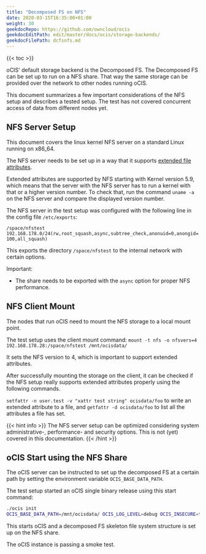 ```yaml
---
title: "Decomposed FS on NFS"
date: 2020-03-15T16:35:00+01:00
weight: 30
geekdocRepo: https://github.com/owncloud/ocis
geekdocEditPath: edit/master/docs/ocis/storage-backends/
geekdocFilePath: dcfsnfs.md
---
```


{{< toc >}}

oCIS' default storage backend is the Decomposed FS. The Decomposed FS can be set up to run on a NFS share. That way the same storage can be provided over the network to other nodes running oCIS.

This document summarizes a few important considerations of the NFS setup and describes a tested setup. The test has not covered concurrent access of data from different nodes yet.

## NFS Server Setup

This document covers the linux kernel NFS server on a standard Linux running on x86_64.

The NFS server needs to be set up in a way that it supports [extended file attributes](https://en.wikipedia.org/wiki/Extended_file_attributes).

Extended attributes are supported by NFS starting with Kernel version 5.9, which means that the server with the NFS server has to run a kernel with that or a higher version number. To check that, run the command `uname -a` on the NFS server and compare the displayed version number.

The NFS server in the test setup was configured with the following line in the config file `/etc/exports`:

`/space/nfstest  192.168.178.0/24(rw,root_squash,async,subtree_check,anonuid=0,anongid=100,all_squash)`

This exports the directory `/space/nfstest` to the internal network with certain options.

Important:

- The share needs to be exported with the `async` option for proper NFS performance.

## NFS Client Mount

The nodes that run oCIS need to mount the NFS storage to a local mount point.

The test setup uses the client mount command: `mount -t nfs -o nfsvers=4 192.168.178.28:/space/nfstest /mnt/ocisdata/`

It sets the NFS version to 4, which is important to support extended attributes.

After successfully mounting the storage on the client, it can be checked if the NFS setup really supports extended attributes properly using the following commands.

`setfattr -n user.test -v "xattr test string" ocisdata/foo` to write an extended attribute to a file, and `getfattr -d ocisdata/foo` to list all the attributes a file has set.

{{< hint info >}}
The NFS server setup can be optimized considering system administrative-, performance- and security options. This is not (yet) covered in this documentation.
{{< /hint >}}

## oCIS Start using the NFS Share

The oCIS server can be instructed to set up the decomposed FS at a certain path by setting the environment variable `OCIS_BASE_DATA_PATH`.

The test setup started an oCIS single binary release using this start command:

```bash
./ocis init
OCIS_BASE_DATA_PATH=/mnt/ocisdata/ OCIS_LOG_LEVEL=debug OCIS_INSECURE=true PROXY_HTTP_ADDR=0.0.0.0:9200 OCIS_URL=https://hostname:9200  ./ocis server
```

This starts oCIS and a decomposed FS skeleton file system structure is set up on the NFS share.

The oCIS instance is passing a smoke test.
